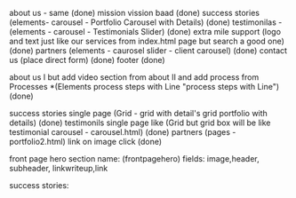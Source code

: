 about us - same (done)
mission vission baad (done)
success stories (elements- carousel - Portfolio Carousel with Details) (done)
testimonilas - (elements - carousel - Testimonials Slider) (done)
extra mile support (logo and text just like our services from index.html page but search a good one) (done)
partners (elements - caurosel slider - client carousel) (done)
contact us (place direct form) (done)
footer (done)



about us I but add video section from about II and add process from Processes *(Elements process steps with Line "process steps with Line") (done)

success stories single page (Grid - grid with detail's grid portfolio with details) (done)
testimonils single page like (Grid but grid box will be like testimonial carousel - carousel.html) (done)
partners (pages - portfolio2.html) link on image click (done)




front page hero section 
name: (frontpagehero)
fields:
image,header, subheader, linkwriteup,link


success stories: